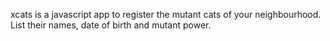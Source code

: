 xcats is a javascript app to register the mutant cats of your neighbourhood. List their names, date of birth and mutant power.